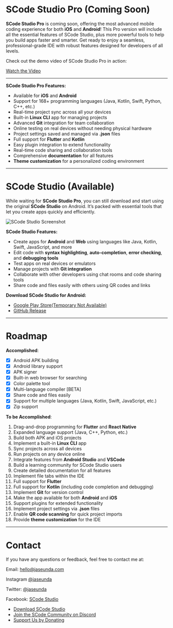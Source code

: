 # SCode Studio Pro (Coming Soon)

**SCode Studio Pro** is coming soon, offering the most advanced mobile coding experience for both **iOS** and **Android**! This Pro version will include all the essential features of SCode Studio, plus more powerful tools to help you build apps faster and smarter. Get ready to enjoy a seamless, professional-grade IDE with robust features designed for developers of all levels.

Check out the demo video of SCode Studio Pro in action:

[Watch the Video](https://github.com/Jaseunda/scode-studio/raw/refs/heads/main/assets/Simulator%20Screen%20Recording%20-%20iPad%20Pro%20(12.9-inch)%20(6th%20generation)%20-%202024-07-31%20at%2018.28.45.mov)


---

**SCode Studio Pro Features:**
- Available for **iOS** and **Android**
- Support for 168+ programming languages (Java, Kotlin, Swift, Python, C++, etc.)
- Real-time project sync across all your devices
- Built-in **Linux CLI** app for managing projects
- Advanced **Git** integration for team collaboration
- Online testing on real devices without needing physical hardware
- Project settings saved and managed via **.json** files
- Full support for **Flutter** and **Kotlin**
- Easy plugin integration to extend functionality
- Real-time code sharing and collaboration tools
- Comprehensive **documentation** for all features
- **Theme customization** for a personalized coding environment

---

# SCode Studio (Available)

While waiting for **SCode Studio Pro**, you can still download and start using the original **SCode Studio** on Android. It’s packed with essential tools that let you create apps quickly and efficiently.

![SCode Studio Screenshot](https://scode.studio/static/media/feature_3.91faa236.png)

**SCode Studio Features:**
- Create apps for **Android** and **Web** using languages like Java, Kotlin, Swift, JavaScript, and more
- Edit code with **syntax highlighting**, **auto-completion**, **error checking**, and **debugging tools**
- Test apps on real devices or emulators
- Manage projects with **Git integration**
- Collaborate with other developers using chat rooms and code sharing tools
- Share code and files easily with others using QR codes and links

**Download SCode Studio for Android:**
- [Google Play Store(Temporary Not Available)](https://play.google.com/store/apps/details?id=com.scodestudio)
- [GitHub Release](https://github.com/Jaseunda/scode-studio/releases/tag/stable)

---

# Roadmap

**Accomplished**:
- [x] Android APK building
- [x] Android library support
- [x] APK signer
- [x] Built-in web browser for searching
- [x] Color palette tool
- [x] Multi-language compiler [BETA]
- [x] Share code and files easily
- [x] Support for multiple languages (Java, Kotlin, Swift, JavaScript, etc.)
- [x] Zip support

**To be Accomplished**:
1. Drag-and-drop programming for **Flutter** and **React Native**
2. Expanded language support (Java, C++, Python, etc.)
3. Build both APK and iOS projects
4. Implement a built-in **Linux CLI** app
5. Sync projects across all devices
6. Run projects on any device online
7. Integrate features from **Android Studio** and **VSCode**
8. Build a learning community for SCode Studio users
9. Create detailed documentation for all features
10. Implement file tabs within the IDE
11. Full support for **Flutter**
12. Full support for **Kotlin** (including code completion and debugging)
13. Implement **Git** for version control
14. Make the app available for both **Android** and **iOS**
15. Support plugins for extended functionality
16. Implement project settings via **.json** files
17. Enable **QR code scanning** for quick project imports
18. Provide **theme customization** for the IDE

---

# Contact

If you have any questions or feedback, feel free to contact me at:

Email: hello@jaseunda.com 

Instagram [@jaseunda](https://instagram.com/jaseunda) 

Twitter: [@jaseunda](https://twitter.com/jaseunda)  

Facebook: [SCode Studio](https://www.facebook.com/SCodeStudio/)


* [Download SCode Studio](https://scode.studio) 
* [Join the SCode Community on Discord](https://discord.gg/znZmxh373x)
* [Support Us by Donating](https://github.com/Jaseunda/scode-packages/wiki/Support-Me)
